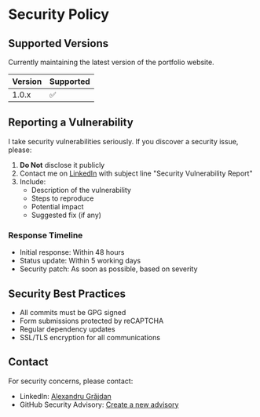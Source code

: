 # Security Policy

## Supported Versions

Currently maintaining the latest version of the portfolio website.

| Version | Supported          |
| ------- | ------------------ |
| 1.0.x   | :white_check_mark: |

## Reporting a Vulnerability

I take security vulnerabilities seriously. If you discover a security issue, please:

1. **Do Not** disclose it publicly
2. Contact me on [LinkedIn](https://www.linkedin.com/in/alexandru-grăjdan-542a29205) with subject line "Security Vulnerability Report"
3. Include:
   - Description of the vulnerability
   - Steps to reproduce
   - Potential impact
   - Suggested fix (if any)

### Response Timeline
- Initial response: Within 48 hours
- Status update: Within 5 working days
- Security patch: As soon as possible, based on severity

## Security Best Practices
- All commits must be GPG signed
- Form submissions protected by reCAPTCHA
- Regular dependency updates
- SSL/TLS encryption for all communications

## Contact
For security concerns, please contact:
- LinkedIn: [Alexandru Grăjdan](https://www.linkedin.com/in/alexandru-grăjdan-542a29205)
- GitHub Security Advisory: [Create a new advisory](https://github.com/alexgrajdan/alexgrajdan.github.io/security/advisories/new)